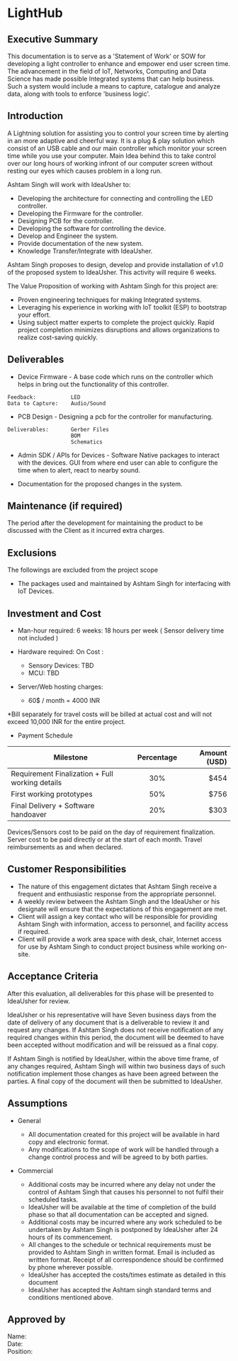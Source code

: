 # LightHub

## Executive Summary
This documentation is to serve as a 'Statement of Work' or SOW for developing a light controller to enhance and empower end user screen time. The advancement in the field of IoT, Networks, Computing and Data Science has made possible Integrated systems that can help business. Such a system would include a means to capture, catalogue and analyze data, along with tools to enforce 'business logic'.

## Introduction
A Lightning solution for assisting you to control your screen time by alerting in an more adaptive and cheerful way. It is a plug & play solution which consist of an USB cable and our main controller which monitor your screen time while you use your computer. Main Idea behind this to take control over our long hours of working infront of our computer screen without resting our eyes which causes problem in a long run.

Ashtam Singh will work with IdeaUsher to:

* Developing the architecture for connecting and controlling the LED controller.
* Developing the Firmware for the controller.
* Designing PCB for the controller.
* Developing the software for controlling the device.
* Develop and Engineer the system.
* Provide documentation of the new system.
* Knowledge Transfer/Integrate with IdeaUsher.

Ashtam Singh proposes to design, develop and provide installation of v1.0 of the proposed system to IdeaUsher.
This activity will require 6 weeks.

The Value Proposition of working with Ashtam Singh for this project are:
* Proven engineering techniques for making Integrated systems.
* Leveraging his experience in working with IoT toolkit (ESP) to bootstrap your effort. 
* Using subject matter experts to complete the project quickly. Rapid project completion minimizes disruptions and allows organizations to realize cost-saving quickly.

## Deliverables

* Device Firmware - 
  A base code which runs on the controller which helps in bring out the functionality of this controller.
```
Feedback:           LED
Data to Capture:    Audio/Sound
```

* PCB Design - 
  Designing a pcb for the controller for manufacturing.
```
Deliverables:       Gerber Files
                    BOM
                    Schematics
```

* Admin SDK / APIs for Devices - Software
Native packages to interact with the devices.
GUI from where end user can able to configure the time when to alert, react to nearby sound.

* Documentation for the proposed changes in the system.
## Maintenance (if required)
The period after the development for maintaining the product to be discussed with the Client as it incurred extra charges.

## Exclusions
The followings are excluded from the project scope
* The packages used and maintained by Ashtam Singh for interfacing with IoT Devices.

## Investment and Cost
* Man-hour required: 6 weeks: 18 hours per week ( Sensor delivery time not included )

* Hardware required: On Cost  : 
    * Sensory Devices: TBD
    * MCU: TBD
    
* Server/Web hosting charges:
    * 60$ / month = 4000 INR

*Bill separately for travel costs will be billed at actual cost and will not exceed 10,000 INR for the entire project.

 * Payment Schedule

| Milestone                                 | Percentage    | Amount (USD)    |
| -------------                             |:-------------:| -----:    |
| Requirement Finalization + Full working details                  | 30%            | $454 |
| First working prototypes                  | 50%           | $756 |
| Final Delivery + Software handoaver                         | 20%          | $303 |


Devices/Sensors cost to be paid on the day of requirement finalization.
Server cost to be paid directly or at the start of each month.
Travel reimbursements as and when declared.

## Customer Responsibilities
* The nature of this engagement dictates that Ashtam Singh receive a frequent and enthusiastic response from the appropriate personnel.
* A weekly review between the Ashtam Singh and the IdeaUsher or his designate will ensure that the expectations of this engagement are met.
* Client will assign a key contact who will be responsible for providing Ashtam Singh with information, access to personnel, and facility access if required.
* Client will provide a work area space with desk, chair, Internet access for use by Ashtam Singh to conduct project business while working on-site.

## Acceptance Criteria
After this evaluation, all deliverables for this phase will be presented to IdeaUsher for review.

IdeaUsher or his representative will have Seven business days from the date of delivery of any document that is a deliverable to review it and request any changes.  If Ashtam Singh does not receive notification of any required changes within this period, the document will be deemed to have been accepted without modification and will be reissued as a final copy.

If Ashtam Singh is notified by IdeaUsher, within the above time frame, of any changes required, Ashtam Singh will within two business days of such notification implement those changes as have been agreed between the parties. A final copy of the document will then be submitted to IdeaUsher.

## Assumptions
* General
    * All documentation created for this project will be available in hard copy and electronic format.
    * Any modifications to the scope of work will be handled through a change control process and will be agreed to by both parties.

* Commercial
    * Additional costs may be incurred where any delay not under the control of Ashtam Singh that causes his personnel to not fulfil their scheduled tasks.
    * IdeaUsher will be available at the time of completion of the build phase so that all documentation can be accepted and signed.
    * Additional costs may be incurred where any work scheduled to be undertaken by Ashtam Singh is postponed by IdeaUsher after 24 hours of its commencement.
    * All changes to the schedule or technical requirements must be provided to Ashtam Singh in written format. Email is included as written format. Receipt of all                     correspondence should be confirmed by phone wherever possible.
    * IdeaUsher has accepted the costs/times estimate as detailed in this document
    * IdeaUsher has accepted the Ashtam singh standard terms and conditions mentioned above.

## Approved by
Name:   
Date:   
Position:   
